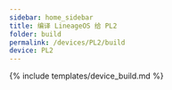 ```yaml
---
sidebar: home_sidebar
title: 编译 LineageOS 给 PL2
folder: build
permalink: /devices/PL2/build
device: PL2
---
```

{% include templates/device_build.md %}
